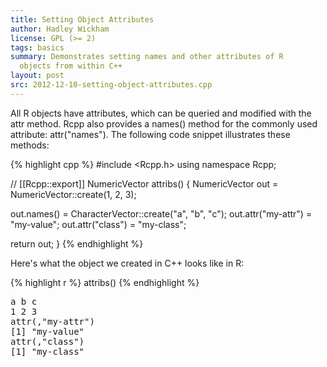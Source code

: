 ```yaml
---
title: Setting Object Attributes
author: Hadley Wickham
license: GPL (>= 2)
tags: basics
summary: Demonstrates setting names and other attributes of R 
  objects from within C++
layout: post
src: 2012-12-10-setting-object-attributes.cpp
---
```

All R objects have attributes, which can be queried and modified with the
attr method. Rcpp also provides a names() method for the commonly used
attribute: attr("names"). The following code snippet illustrates these
methods:



{% highlight cpp %}
#include <Rcpp.h>
using namespace Rcpp;

// [[Rcpp::export]]
NumericVector attribs() {
  NumericVector out = NumericVector::create(1, 2, 3);

  out.names() = CharacterVector::create("a", "b", "c");
  out.attr("my-attr") = "my-value";
  out.attr("class") = "my-class";

  return out;
}
{% endhighlight %}


Here's what the object we created in C++ looks like in R:

{% highlight r %}
attribs()
{% endhighlight %}



<pre class="output">
a b c 
1 2 3 
attr(,"my-attr")
[1] "my-value"
attr(,"class")
[1] "my-class"
</pre>

